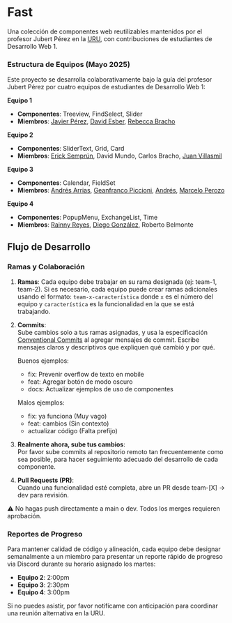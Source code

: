 # Fast  
Una colección de componentes web reutilizables mantenidos por el profesor Jubert Pérez en la [URU](https://uru.edu/), con contribuciones de estudiantes de Desarrollo Web 1.

### Estructura de Equipos (Mayo 2025)

Este proyecto se desarrolla colaborativamente bajo la guía del profesor Jubert Pérez por cuatro equipos de estudiantes de Desarrollo Web 1:

**Equipo 1**  
* **Componentes**: Treeview, FindSelect, Slider  
* **Miembros**: [Javier Pérez](https://github.com/Kaucrow), [David Esber](https://github.com/CornyBread), [Rebecca Bracho](https://github.com/Beckarby)

**Equipo 2**  
* **Componentes**: SliderText, Grid, Card  
* **Miembros**: [Erick Semprún](https://github.com/Ejsll03), David Mundo, Carlos Bracho, [Juan Villasmil](https://github.com/jdvillasmil)

**Equipo 3**  
* **Componentes**: Calendar, FieldSet  
* **Miembros**: [Andrés Arrias](https://github.com/arrias24), [Geanfranco Piccioni](https://github.com/GeanfrancoGPD), [Andrés](AndresANF), [Marcelo Perozo](https://github.com/marcelopcx)

**Equipo 4**  
* **Componentes**: PopupMenu, ExchangeList, Time  
* **Miembros**: [Rainny Reyes](https://github.com/reyesrar), [Diego González](https://github.com/Diego7817), Roberto Belmonte

## Flujo de Desarrollo

### Ramas y Colaboración

1. **Ramas**: Cada equipo debe trabajar en su rama designada (ej: team-1, team-2). Si es necesario, cada equipo puede crear ramas adicionales usando el formato: `team-x-característica` donde `x` es el número del equipo y `característica` es la funcionalidad en la que se está trabajando.

2. **Commits**:  
   Sube cambios solo a tus ramas asignadas, y usa la especificación [Conventional Commits](https://www.conventionalcommits.org/es/v1.0.0/) al agregar mensajes de commit. Escribe mensajes claros y descriptivos que expliquen qué cambió y por qué.

    Buenos ejemplos:
    * fix: Prevenir overflow de texto en mobile
    * feat: Agregar botón de modo oscuro
    * docs: Actualizar ejemplos de uso de componentes

    Malos ejemplos:
    * fix: ya funciona (Muy vago)
    * feat: cambios (Sin contexto)
    * actualizar código (Falta prefijo)

3. **Realmente ahora, sube tus cambios**:  
   Por favor sube commits al repositorio remoto tan frecuentemente como sea posible, para hacer seguimiento adecuado del desarrollo de cada componente.

4. **Pull Requests (PR)**:  
   Cuando una funcionalidad esté completa, abre un PR desde team-[X] → dev para revisión.

⚠️ No hagas push directamente a main o dev. Todos los merges requieren aprobación.

### Reportes de Progreso

Para mantener calidad de código y alineación, cada equipo debe designar semanalmente a un miembro para presentar un reporte rápido de progreso via Discord durante su horario asignado los martes:

* **Equipo 2**: 2:00pm  
* **Equipo 3**: 2:30pm  
* **Equipo 4**: 3:00pm  

Si no puedes asistir, por favor notifícame con anticipación para coordinar una reunión alternativa en la URU.

